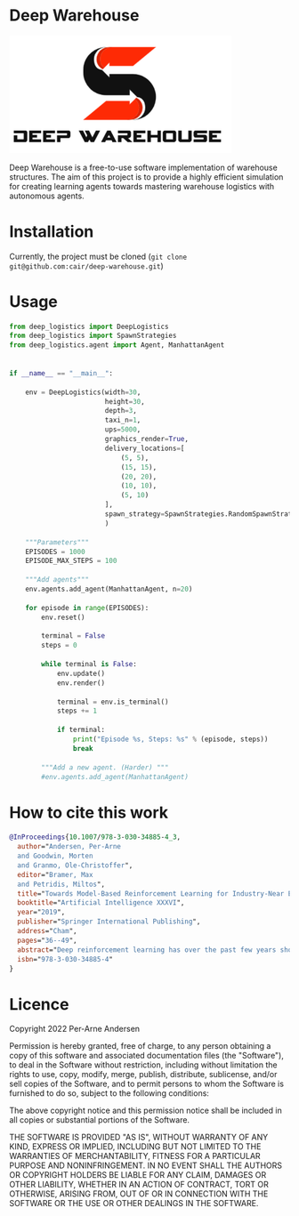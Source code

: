 # Deep Warehouse
<img src="deep_warehouse.png" width=400/>

Deep Warehouse is a free-to-use software implementation of warehouse structures. The aim of this project is to provide a highly efficient simulation for creating learning agents towards mastering warehouse logistics with autonomous agents.

# Installation
Currently, the project must be cloned (`git clone git@github.com:cair/deep-warehouse.git`)

# Usage
```python
from deep_logistics import DeepLogistics
from deep_logistics import SpawnStrategies
from deep_logistics.agent import Agent, ManhattanAgent


if __name__ == "__main__":

    env = DeepLogistics(width=30,
                        height=30,
                        depth=3,
                        taxi_n=1,
                        ups=5000,
                        graphics_render=True,
                        delivery_locations=[
                            (5, 5),
                            (15, 15),
                            (20, 20),
                            (10, 10),
                            (5, 10)
                        ],
                        spawn_strategy=SpawnStrategies.RandomSpawnStrategy
                        )

    """Parameters"""
    EPISODES = 1000
    EPISODE_MAX_STEPS = 100

    """Add agents"""
    env.agents.add_agent(ManhattanAgent, n=20)

    for episode in range(EPISODES):
        env.reset()

        terminal = False
        steps = 0

        while terminal is False:
            env.update()
            env.render()

            terminal = env.is_terminal()
            steps += 1

            if terminal:
                print("Episode %s, Steps: %s" % (episode, steps))
                break

        """Add a new agent. (Harder) """
        #env.agents.add_agent(ManhattanAgent)
```

# How to cite this work
```bibtex
@InProceedings{10.1007/978-3-030-34885-4_3,
  author="Andersen, Per-Arne
  and Goodwin, Morten
  and Granmo, Ole-Christoffer",
  editor="Bramer, Max
  and Petridis, Miltos",
  title="Towards Model-Based Reinforcement Learning for Industry-Near Environments",
  booktitle="Artificial Intelligence XXXVI",
  year="2019",
  publisher="Springer International Publishing",
  address="Cham",
  pages="36--49",
  abstract="Deep reinforcement learning has over the past few years shown great potential in learning near-optimal control in complex simulated environments with little visible information. Rainbow (Q-Learning) and PPO (Policy Optimisation) have shown outstanding performance in a variety of tasks, including Atari 2600, MuJoCo, and Roboschool test suite. Although these algorithms are fundamentally different, both suffer from high variance, low sample efficiency, and hyperparameter sensitivity that, in practice, make these algorithms a no-go for critical operations in the industry.",
  isbn="978-3-030-34885-4"
}
``` 

# Licence
Copyright 2022 Per-Arne Andersen

Permission is hereby granted, free of charge, to any person obtaining a copy of this software and associated documentation files (the "Software"), to deal in the Software without restriction, including without limitation the rights to use, copy, modify, merge, publish, distribute, sublicense, and/or sell copies of the Software, and to permit persons to whom the Software is furnished to do so, subject to the following conditions:

The above copyright notice and this permission notice shall be included in all copies or substantial portions of the Software.

THE SOFTWARE IS PROVIDED "AS IS", WITHOUT WARRANTY OF ANY KIND, EXPRESS OR IMPLIED, INCLUDING BUT NOT LIMITED TO THE WARRANTIES OF MERCHANTABILITY, FITNESS FOR A PARTICULAR PURPOSE AND NONINFRINGEMENT. IN NO EVENT SHALL THE AUTHORS OR COPYRIGHT HOLDERS BE LIABLE FOR ANY CLAIM, DAMAGES OR OTHER LIABILITY, WHETHER IN AN ACTION OF CONTRACT, TORT OR OTHERWISE, ARISING FROM, OUT OF OR IN CONNECTION WITH THE SOFTWARE OR THE USE OR OTHER DEALINGS IN THE SOFTWARE.
